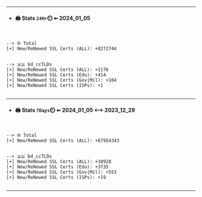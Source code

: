 

---
- #### 🖨️ **Stats** `24Hr`⏲️ ➼ 2024_01_05
```console


--> 🌐 Total
[+] New/ReNewed SSL Certs (ALL): +8272744


--> 🇧🇩 bd_ccTLDs
[+] New/ReNewed SSL Certs (ALL): +1176
[+] New/ReNewed SSL Certs (Edu): +414
[+] New/ReNewed SSL Certs (Gov|Mil): +104
[+] New/ReNewed SSL Certs (ISPs): +1


```

---
- #### 🖨️ **Stats** `7Days`⏲️ ➼ 2024_01_05 <--> 2023_12_29
```console


--> 🌐 Total
[+] New/ReNewed SSL Certs (ALL): +67954343


--> 🇧🇩 bd_ccTLDs
[+] New/ReNewed SSL Certs (ALL): +10928
[+] New/ReNewed SSL Certs (Edu): +3735
[+] New/ReNewed SSL Certs (Gov|Mil): +553
[+] New/ReNewed SSL Certs (ISPs): +19


```

---

